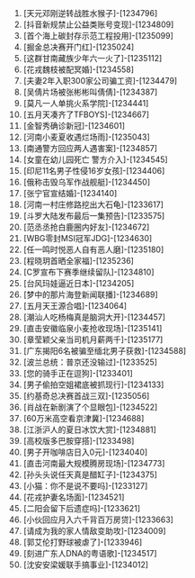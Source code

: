 
1. [天元邓刚逆转战胜水猴子]-[1234796]
1. [抖音新规禁止公益类账号变现]-[1234809]
1. [首个海上碳封存示范工程投用]-[1235099]
1. [掘金总决赛开门红]-[1235024]
1. [这群甘南藏族少年六一火了]-[1235112]
1. [花戎魏枝被配冥婚]-[1234558]
1. [夫妻2年入职300家公司骗工资]-[1234479]
1. [吴倩片场被张彬彬叫倩倩]-[1234387]
1. [莫凡一人单挑火系学院]-[1234441]
1. [五月天凑齐了TFBOYS]-[1234667]
1. [金智秀确诊新冠]-[1234601]
1. [河南小麦夏收遇烂场雨]-[1235043]
1. [南通警方回应两人遇害案]-[1234857]
1. [女童在幼儿园死亡 警方介入]-[1234545]
1. [印尼11名男子性侵16岁女孩]-[1234406]
1. [俄称击毁乌军作战舰艇]-[1234450]
1. [张宁官宣结婚]-[1234140]
1. [河南一村庄修路挖出大石龟]-[1233617]
1. [斗罗大陆发布最后一集预告]-[1233575]
1. [范丞丞抢白鹿圈内好友]-[1234672]
1. [WBG零封MSI冠军JDG]-[1234630]
1. [任一鸣时悦恶人自有恶人磨]-[1235180]
1. [程晓玥首晒全家福]-[1235236]
1. [C罗宣布下赛季继续留队]-[1234810]
1. [台风玛娃逼近日本]-[1234205]
1. [梦中的那片海登新闻联播]-[1234689]
1. [五月天王源合唱]-[1234064]
1. [潮汕人吃杨梅真是脑洞大开]-[1234457]
1. [直击安徽临泉小麦抢收现场]-[1235141]
1. [章莹颖父亲当司机月薪两千]-[1235177]
1. [广东揭阳6名被骗至缅北男子获救]-[1234588]
1. [波兰总统：普京还没输过]-[1233525]
1. [您的骑手正在逗狗]-[1233401]
1. [男子偷拍空姐裙底被抓现行]-[1234133]
1. [约基奇总决赛首战三双]-[1235056]
1. [肖战在新剧演了个显眼包]-[1234522]
1. [60万米高空看京津冀]-[1234688]
1. [江浙沪人的夏日冰饮大赏]-[1234881]
1. [高校版多巴胺穿搭]-[1233498]
1. [男子开咖啡店日入0元]-[1234040]
1. [直击河南最大规模腾房现场]-[1234773]
1. [孙头头说任天真是醋缸子]-[1234375]
1. [小猫：你不是说不要吗]-[1233127]
1. [花戎护妻名场面]-[1234521]
1. [二阳会留下后遗症吗]-[1233621]
1. [小伙回应月入六千背百万房贷]-[1233663]
1. [请成为我的家人情敌变助攻]-[1234009]
1. [郭艾伦打野球被虐了]-[1233946]
1. [刻进广东人DNA的粤语歌]-[1234517]
1. [沈安安梁媛联手搞事业]-[1234012]